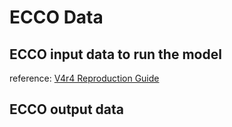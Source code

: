 # ECCO Data
## ECCO input data to run the model
reference: [V4r4 Reproduction Guide](https://ecco-group.org/docs/v4r4_reproduction_howto.pdf)
## ECCO output data
